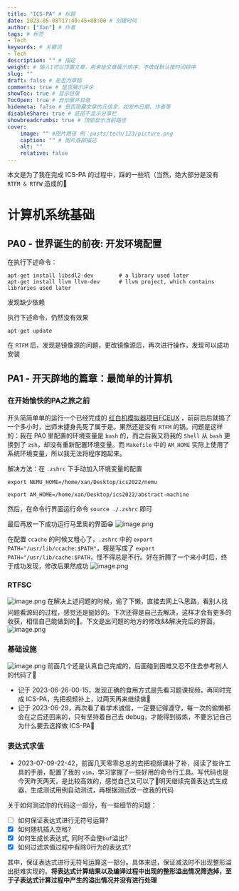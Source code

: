 ```yaml
---
title: "ICS-PA" # 标题
date: 2023-05-08T17:40:45+08:00 # 创建时间
author: ["Xan"] # 作者
tags: # 标签
- Tech 
keywords: # 关键词
- Tech 
description: "" # 描述
weight: # 输入1可以顶置文章，用来给文章展示排序，不填就默认按时间排序
slug: ""
draft: false # 是否为草稿
comments: true # 是否展示评论
showToc: true # 显示目录
TocOpen: true # 自动展开目录
hidemeta: false # 是否隐藏文章的元信息，如发布日期、作者等
disableShare: true # 底部不显示分享栏
showbreadcrumbs: true # 顶部显示当前路径
cover:
    image: "" #图片路径 例：posts/tech/123/picture.png
    caption: "" # 图片底部描述
    alt: ""
    relative: false
---
```


本文是为了我在完成 ICS-PA 的过程中，踩的一些坑（当然，绝大部分是没有 `RTFM & RTFW` 造成的🤣
# 计算机系统基础
## PA0 - 世界诞生的前夜: 开发环境配置
在执行下述命令：
```
apt-get install libsdl2-dev        # a library used later
apt-get install llvm llvm-dev      # llvm project, which contains libraries used later
```
发现缺少依赖  

执行下述命令，仍然没有效果
```
apt-get update
```

在 `RTFM` 后，发现是镜像源的问题，更改镜像源后，再次进行操作，发现可以成功安装
## PA1 - 开天辟地的篇章：最简单的计算机
### 在开始愉快的PA之旅之前
开头简简单单的运行一个已经完成的 [红白机模拟器项目FCEUX](https://github.com/NJU-ProjectN/fceux-am) ，前前后后就搞了一个多小时，出师未捷身先死了属于是。果然还是没有 `RTFM` 的锅。问题是这样的：我在 PA0 里配置的环境变量是 `bash` 的，而之后我又将我的 `Shell` 从 `bash` 更换到了 `zsh`，却没有重新配置环境变量。而 `Makefile` 中的 `AM_HOME` 实际上使用了 系统环境变量，所以我无法将程序跑起来。

解决方法：在 `.zshrc` 下手动加入环境变量的配置
```
export NEMU_HOME=/home/xan/Desktop/ics2022/nemu                                                                                                                                     

export AM_HOME=/home/xan/Desktop/ics2022/abstract-machine
```
然后，在命令行界面运行命令 `source ./.zshrc` 即可

最后再放一下成功运行马里奥的界面😁
![image.png](https://bu.dusays.com/2023/05/24/646d92399c89d.png)

在配置 `ccache` 的时候又粗心了，`.zshrc` 中的 `export PATH="/usr/lib/ccache:$PATH"`，楞是写成了 `export PATH="/usr/lib/cache:$PATH`，怪不得总是不行。好在折腾了一个来小时后，终于成功发现，修改后果然成功
![image.png](https://bu.dusays.com/2023/05/24/646da78b2639c.png)
### RTFSC
![image.png](https://bu.dusays.com/2023/05/24/646e2c11edb4f.png)
在解决上述问题的时候，偷了下懒，直接去网上🔍思路，看别人找问题看源码的过程，感觉还是挺妙的。下次还得是自己去解决，这样才会有更多的收获，相信自己能做到的💪。下文是出问题的地方的修改&&解决完后的界面。
![image.png](https://bu.dusays.com/2023/05/24/646e2bfe4d301.png)
### 基础设施
![image.png](https://bu.dusays.com/2023/06/19/648fb9388e67c.png)
前面几个还是认真自己完成的，后面碰到困难又忍不住去参考别人的代码了🤡
- 记于 2023-06-26-00-15，发现正确的食用方式是先看习题课视频，再同时完成 ICS-PA，先把视频补上，过两天再来继续做🥰
- 记于 2023-06-29，再次看了看学术诚信，一定要记得遵守，每一次的偷懒都会在之后还回来的，只有坚持着自己去 debug，才能得到锻炼，不要忘记自己为什么要去选择做 ICS-PA🦾
### 表达式求值
- 2023-07-09-22-42，前面几天零零总总的去把视频课补了补，阅读了些许工具的手册，配置了我的 `vim`，学习掌握了一些好用的命令行工具。写代码也是今天昨天两天，是比较高效的，感觉自己又可以了💪明天继续完善表达式生成器，生成测试用例自动测试，再根据测试改一改我的代码

关于如何测试你的代码这一部分，有一些细节的问题：
- [ ] 如何保证表达式进行无符号运算?
- [x] 如何随机插入空格?
- [x] 如何生成长表达式, 同时不会使`buf`溢出?
- [x] 如何过滤求值过程中有除0行为的表达式?

其中，保证表达式进行无符号运算这一部分。具体来说，保证减法时不出现整形溢出挺难实现的。**将表达式计算结果以及编译过程中出现的整形溢出情况筛选掉，至于子表达式计算过程中产生的溢出情况并没有进行处理**